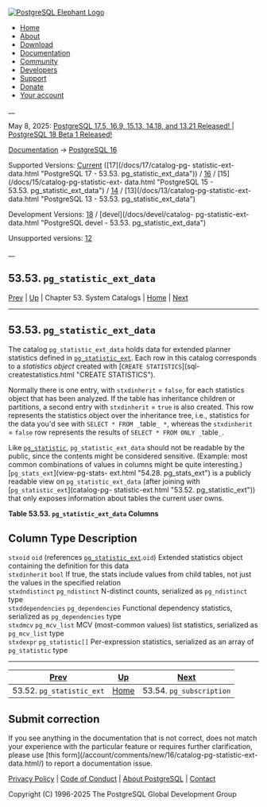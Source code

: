 [ ![PostgreSQL Elephant Logo](/media/img/about/press/elephant.png) ](/)

  * [Home](/ "Home")
  * [About](/about/ "About")
  * [Download](/download/ "Download")
  * [Documentation](/docs/ "Documentation")
  * [Community](/community/ "Community")
  * [Developers](/developer/ "Developers")
  * [Support](/support/ "Support")
  * [Donate](/about/donate/ "Donate")
  * [Your account](/account/ "Your account")

__

May 8, 2025: [ PostgreSQL 17.5, 16.9, 15.13, 14.18, and 13.21 Released! ](/about/news/postgresql-175-169-1513-1418-and-1321-released-3072/) | [ PostgreSQL 18 Beta 1 Released! ](/about/news/postgresql-18-beta-1-released-3070/)

[Documentation](/docs/ "Documentation") -> [PostgreSQL
16](/docs/16/index.html)

Supported Versions: [Current](/docs/current/catalog-pg-statistic-ext-data.html
"PostgreSQL 17 - 53.53. pg_statistic_ext_data") ([17](/docs/17/catalog-pg-
statistic-ext-data.html "PostgreSQL 17 - 53.53. pg_statistic_ext_data")) /
[16](/docs/16/catalog-pg-statistic-ext-data.html "PostgreSQL 16 -
53.53. pg_statistic_ext_data") / [15](/docs/15/catalog-pg-statistic-ext-
data.html "PostgreSQL 15 - 53.53. pg_statistic_ext_data") /
[14](/docs/14/catalog-pg-statistic-ext-data.html "PostgreSQL 14 -
53.53. pg_statistic_ext_data") / [13](/docs/13/catalog-pg-statistic-ext-
data.html "PostgreSQL 13 - 53.53. pg_statistic_ext_data")

Development Versions: [18](/docs/18/catalog-pg-statistic-ext-data.html
"PostgreSQL 18 - 53.53. pg_statistic_ext_data") / [devel](/docs/devel/catalog-
pg-statistic-ext-data.html "PostgreSQL devel - 53.53. pg_statistic_ext_data")

Unsupported versions: [12](/docs/12/catalog-pg-statistic-ext-data.html
"PostgreSQL 12 - 53.53. pg_statistic_ext_data")

__

53.53. `pg_statistic_ext_data`  
---  
[Prev](catalog-pg-statistic-ext.html "53.52. pg_statistic_ext")  | [Up](catalogs.html "Chapter 53. System Catalogs") | Chapter 53. System Catalogs | [Home](index.html "PostgreSQL 16.9 Documentation") |  [Next](catalog-pg-subscription.html "53.54. pg_subscription")  
  
* * *

## 53.53. `pg_statistic_ext_data` #

The catalog `pg_statistic_ext_data` holds data for extended planner statistics
defined in [`pg_statistic_ext`](catalog-pg-statistic-ext.html
"53.52. pg_statistic_ext"). Each row in this catalog corresponds to a
_statistics object_ created with [`CREATE STATISTICS`](sql-
createstatistics.html "CREATE STATISTICS").

Normally there is one entry, with `stxdinherit` = `false`, for each statistics
object that has been analyzed. If the table has inheritance children or
partitions, a second entry with `stxdinherit` = `true` is also created. This
row represents the statistics object over the inheritance tree, i.e.,
statistics for the data you'd see with `SELECT * FROM _`table`_ *`, whereas
the `stxdinherit` = `false` row represents the results of `SELECT * FROM ONLY
_`table`_`.

Like [`pg_statistic`](catalog-pg-statistic.html "53.51. pg_statistic"),
`pg_statistic_ext_data` should not be readable by the public, since the
contents might be considered sensitive. (Example: most common combinations of
values in columns might be quite interesting.) [`pg_stats_ext`](view-pg-stats-
ext.html "54.28. pg_stats_ext") is a publicly readable view on
`pg_statistic_ext_data` (after joining with [`pg_statistic_ext`](catalog-pg-
statistic-ext.html "53.52. pg_statistic_ext")) that only exposes information
about tables the current user owns.

**Table  53.53. `pg_statistic_ext_data` Columns**

Column Type Description  
---  
`stxoid` `oid` (references [`pg_statistic_ext`](catalog-pg-statistic-ext.html
"53.52. pg_statistic_ext").`oid`) Extended statistics object containing the
definition for this data  
`stxdinherit` `bool` If true, the stats include values from child tables, not
just the values in the specified relation  
`stxdndistinct` `pg_ndistinct` N-distinct counts, serialized as `pg_ndistinct`
type  
`stxddependencies` `pg_dependencies` Functional dependency statistics,
serialized as `pg_dependencies` type  
`stxdmcv` `pg_mcv_list` MCV (most-common values) list statistics, serialized
as `pg_mcv_list` type  
`stxdexpr` `pg_statistic[]` Per-expression statistics, serialized as an array
of `pg_statistic` type  
  
  

* * *

[Prev](catalog-pg-statistic-ext.html "53.52. pg_statistic_ext")  | [Up](catalogs.html "Chapter 53. System Catalogs") |  [Next](catalog-pg-subscription.html "53.54. pg_subscription")  
---|---|---  
53.52. `pg_statistic_ext`  | [Home](index.html "PostgreSQL 16.9 Documentation") |  53.54. `pg_subscription`  
  
## Submit correction

If you see anything in the documentation that is not correct, does not match
your experience with the particular feature or requires further clarification,
please use [this form](/account/comments/new/16/catalog-pg-statistic-ext-
data.html/) to report a documentation issue.

[Privacy Policy](/about/privacypolicy) | [Code of Conduct](/about/policies/coc/) | [About PostgreSQL](/about/) | [Contact](/about/contact/)  

Copyright (C) 1996-2025 The PostgreSQL Global Development Group

